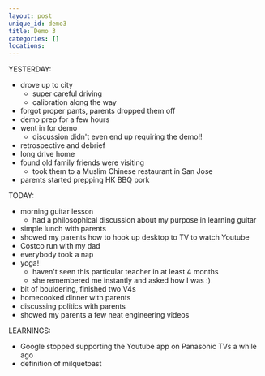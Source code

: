 ```yaml
---
layout: post
unique_id: demo3
title: Demo 3
categories: []
locations: 
---
```


YESTERDAY:
* drove up to city
  * super careful driving
  * calibration along the way
* forgot proper pants, parents dropped them off
* demo prep for a few hours
* went in for demo
  * discussion didn't even end up requiring the demo!!
* retrospective and debrief
* long drive home
* found old family friends were visiting
  * took them to a Muslim Chinese restaurant in San Jose
* parents started prepping HK BBQ pork

TODAY:
* morning guitar lesson
  * had a philosophical discussion about my purpose in learning guitar
* simple lunch with parents
* showed my parents how to hook up desktop to TV to watch Youtube 
* Costco run with my dad
* everybody took a nap
* yoga!
  * haven't seen this particular teacher in at least 4 months
  * she remembered me instantly and asked how I was :)
* bit of bouldering, finished two V4s
* homecooked dinner with parents
* discussing politics with parents
* showed my parents a few neat engineering videos

LEARNINGS:
* Google stopped supporting the Youtube app on Panasonic TVs a while ago
* definition of milquetoast


